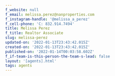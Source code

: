 ```yaml
---
f_website: null
f_email: melissa.perez@nanproperties.com
f_instagram-handle: '@melissa_a_perez'
f_cell-phone: 'C: 832.914.7494'
title: Melissa Perez
f_title: Realtor Associate
slug: melissa-perez
updated-on: '2022-01-13T23:43:42.015Z'
created-on: '2022-01-13T23:43:42.015Z'
published-on: '2022-01-14T00:03:58.602Z'
f_if-team-is-this-person-the-team-s-lead: false
layout: '[agents].html'
tags: agents
---
```




